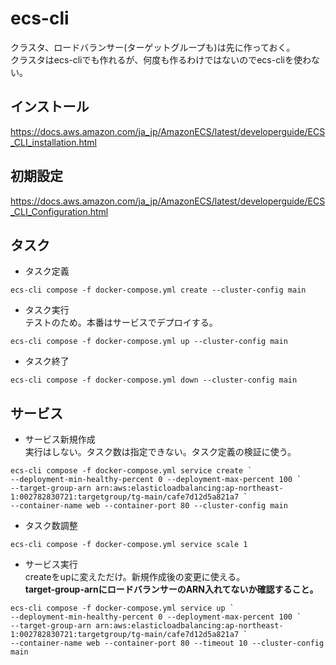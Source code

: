 # ecs-cli
クラスタ、ロードバランサー(ターゲットグループも)は先に作っておく。  
クラスタはecs-cliでも作れるが、何度も作るわけではないのでecs-cliを使わない。

## インストール
https://docs.aws.amazon.com/ja_jp/AmazonECS/latest/developerguide/ECS_CLI_installation.html

## 初期設定
https://docs.aws.amazon.com/ja_jp/AmazonECS/latest/developerguide/ECS_CLI_Configuration.html

## タスク
- タスク定義
```
ecs-cli compose -f docker-compose.yml create --cluster-config main
```

- タスク実行  
  テストのため。本番はサービスでデプロイする。
```
ecs-cli compose -f docker-compose.yml up --cluster-config main
```

- タスク終了
```
ecs-cli compose -f docker-compose.yml down --cluster-config main
```

## サービス
- サービス新規作成  
  実行はしない。タスク数は指定できない。タスク定義の検証に使う。
```
ecs-cli compose -f docker-compose.yml service create `
--deployment-min-healthy-percent 0 --deployment-max-percent 100 `
--target-group-arn arn:aws:elasticloadbalancing:ap-northeast-1:002782830721:targetgroup/tg-main/cafe7d12d5a821a7 `
--container-name web --container-port 80 --cluster-config main
```

- タスク数調整
```
ecs-cli compose -f docker-compose.yml service scale 1
```

- サービス実行  
  createをupに変えただけ。新規作成後の変更に使える。  
  **target-group-arnにロードバランサーのARN入れてないか確認すること。**
```
ecs-cli compose -f docker-compose.yml service up `
--deployment-min-healthy-percent 0 --deployment-max-percent 100 `
--target-group-arn arn:aws:elasticloadbalancing:ap-northeast-1:002782830721:targetgroup/tg-main/cafe7d12d5a821a7 `
--container-name web --container-port 80 --timeout 10 --cluster-config main
```
